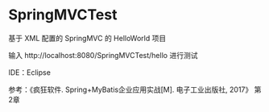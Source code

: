 # SpringMVCTest

基于 XML 配置的 SpringMVC 的 HelloWorld 项目

输入 http://localhost:8080/SpringMVCTest/hello 进行测试

IDE：Eclipse

参考：《疯狂软件. Spring+MyBatis企业应用实战[M]. 电子工业出版社, 2017》 第2章

